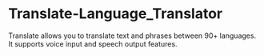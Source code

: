 # Translate-Language_Translator
Translate allows you to translate text and phrases between 90+ languages. It supports voice input and speech output features.
